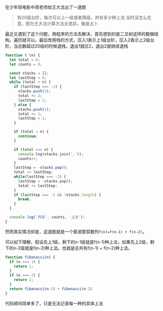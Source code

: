 在少年班电影中周老师给王大法出了一道题
> 有20级台阶，每次可以上一级或者两级，共有多少种上法
当时没怎么在意，因为王大法计算方法太诡异，像是占卜

最近又遇到了这个问题，用程序的方法去解决，首先想到的是二叉树这样的数据结构。遍历就可以。最后改用栈的方式，压入1表示上1级台阶，压入2表示上2级台阶，当总数超过20级的时候退栈，退出1就压2，退出2就继续退栈
```javascript
function t (n) {
  let total = 0;
  let counts = 0;

  const stacks = [];
  let lastStep = 0;
  while (total < n) {
    if (lastStep === -1) {
      stacks.push(2);
      total += 2;
      lastStep = 2;
    } else {
      stacks.push(1);
      total += 1;
      lastStep = 1;
    }

    if (total < n) {
      continue;
    }

    if (total === n) {
      console.log(stacks.join(','));
      counts++;
    }
    lastStep = -stacks.pop();
    total += lastStep;
    while(lastStep === -2) {
      lastStep = -stacks.pop();
      total += lastStep;
    }
    if (lastStep === -2 && !stacks.length) {
      break;
    }
  }

  console.log('共有', counts, '上法');
}
```

然而真实情况却是，这道题就是一个斐波那契数列`f(n)=f(n-1) + f(n-2)`。

可以如下理解，假设先上1级，剩下的n-1级就是f(n-1)种上法，如果先上2级，剩下的n-2级就是f(n-2)种上法。也就是总共有f(n-1) + f(n-2)种上法。
```javascript
function fibonacci(n) {
  if (n === 1) {
    return 1;
  }
  if (n === 2) {
    return 2;
  }
  return fibonacci(n-1) + fibonacci(n-2)
} 
```
代码顺间简单多了，只是无法记录每一种的具体上法
